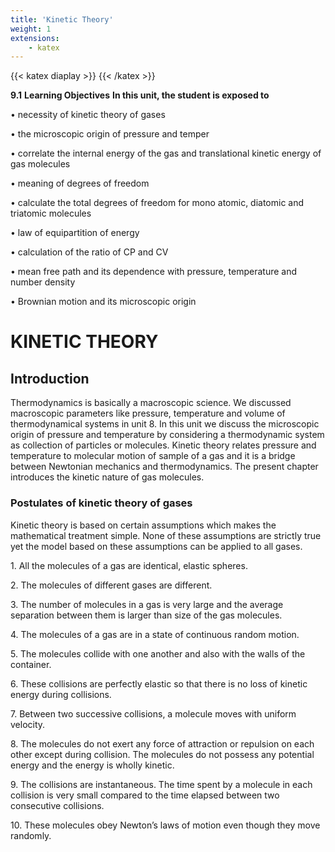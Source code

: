 ```yaml
---
title: 'Kinetic Theory'
weight: 1
extensions:
    - katex
---
```


{{< katex diaplay >}}  {{< /katex >}}

**9.1**
**Learning Objectives**
**In this unit, the student is exposed to**

• necessity of kinetic theory of gases

• the microscopic origin of pressure and temper

• correlate the internal energy of the gas and translational kinetic energy of gas molecules

• meaning of degrees of freedom

• calculate the total degrees of freedom for mono atomic, diatomic and triatomic molecules

• law of equipartition of energy

• calculation of the ratio of CP and CV

• mean free path and its dependence with pressure, temperature and number density

• Brownian motion and its microscopic origin
 
# KINETIC THEORY
 
## Introduction

Thermodynamics is basically a macroscopic science. We discussed macroscopic parameters like pressure, temperature and volume of thermodynamical systems in unit 8. In this unit we discuss the microscopic origin of pressure and temperature by considering a thermodynamic system as collection of particles or molecules. Kinetic theory relates pressure and temperature to molecular motion of sample of a gas and it is a bridge between Newtonian mechanics and thermodynamics. The present chapter introduces the kinetic nature of gas molecules.

### Postulates of kinetic theory of gases

Kinetic theory is based on certain assumptions which makes the mathematical treatment simple. None of these assumptions are strictly true yet the model based on these assumptions can be applied to all gases.
 
1\. All the molecules of a gas are identical, elastic spheres.
 
2\. The molecules of different gases are different.
 
3\. The number of molecules in a gas is very large and the average separation between them is larger than size of the gas molecules.
 
4\. The molecules of a gas are in a state of continuous random motion.
 
5\. The molecules collide with one another and also with the walls of the container.
 
6\. These collisions are perfectly elastic so that there is no loss of kinetic energy during collisions.
 
7\. Between two successive collisions, a molecule moves with uniform velocity.
 
8\. The molecules do not exert any force of attraction or repulsion on each other except during collision. The molecules do not possess any potential energy and the energy is wholly kinetic.
 
9\. The collisions are instantaneous. The time spent by a molecule in each collision is very small compared to the time elapsed between two consecutive collisions.
 
10\. These molecules obey Newton’s laws of motion even though they move randomly.